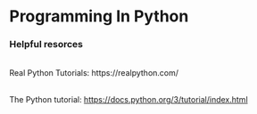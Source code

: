 # Programming In Python

### Helpful resorces

<br>
Real Python Tutorials: https://realpython.com/

<br>The Python tutorial: https://docs.python.org/3/tutorial/index.html